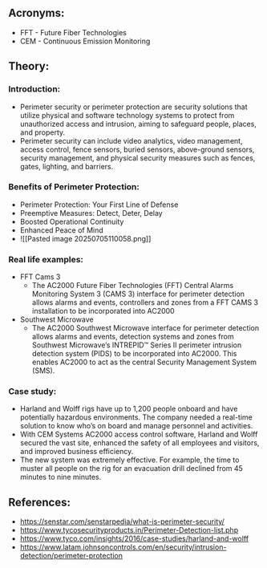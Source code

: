 ## Acronyms:
- FFT - Future Fiber Technologies
- CEM - Continuous Emission Monitoring

## Theory:
### Introduction:
- Perimeter security or perimeter protection are security solutions that utilize physical and software technology systems to protect from unauthorized access and intrusion, aiming to safeguard people, places, and property.
- Perimeter security can include video analytics, video management, access control, fence sensors, buried sensors, above-ground sensors, security management, and physical security measures such as fences, gates, lighting, and barriers.
### Benefits of Perimeter Protection:
- Perimeter Protection: Your First Line of Defense
- Preemptive Measures: Detect, Deter, Delay
- Boosted Operational Continuity
- Enhanced Peace of Mind
- ![[Pasted image 20250705110058.png]]
### Real life examples:
- FFT Cams 3
	- The AC2000 Future Fiber Technologies (FFT) Central Alarms Monitoring System 3 (CAMS 3) interface for perimeter detection allows alarms and events, controllers and zones from a FFT CAMS 3 installation to be incorporated into AC2000
- Southwest Microwave
	- The AC2000 Southwest Microwave interface for perimeter detection allows alarms and events, detection systems and zones from Southwest Microwave’s INTREPID™ Series II perimeter intrusion detection system (PIDS) to be incorporated into AC2000. This enables AC2000 to act as the central Security Management System (SMS).
### Case study:
- Harland and Wolff rigs have up to 1,200 people onboard and have potentially hazardous environments. The company needed a real-time solution to know who’s on board and manage personnel and activities.
- With CEM Systems AC2000 access control software, Harland and Wolff secured the vast site, enhanced the safety of all employees and visitors, and improved business efficiency.
- The new system was extremely effective. For example, the time to muster all people on the rig for an evacuation drill declined from 45 minutes to nine minutes.


## References:
- https://senstar.com/senstarpedia/what-is-perimeter-security/
- https://www.tycosecurityproducts.in/Perimeter-Detection-list.php
- https://www.tyco.com/insights/2016/case-studies/harland-and-wolff
- https://www.latam.johnsoncontrols.com/en/security/intrusion-detection/perimeter-protection